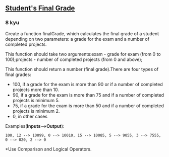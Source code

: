 <h2><a href=https://www.codewars.com/kata/5ad0d8356165e63c140014d4/train/python target="_blank">Student's Final Grade</a></h2><h3>8 kyu</h3><p>Create a function finalGrade, which calculates the final grade of a student depending on two parameters: a grade for the exam and a number of completed projects.</p><p>This function should take two arguments:exam - grade for exam (from 0 to 100);projects - number of completed projects (from 0 and above);</p><p>This function should return a number (final grade).There are four types of final grades:</p><ul><li>100, if a grade for the exam is more than 90 or if a number of completed projects more than 10.</li><li>90, if a grade for the exam is more than 75 and if a number of completed projects is minimum 5.</li><li>75, if a grade for the exam is more than 50 and if a number of completed projects is minimum 2.</li><li>0, in other cases</li></ul><p>Examples(<strong>Inputs</strong>--&gt;<strong>Output</strong>):</p><pre style="background-color: transparent;"><code>100, 12 --&gt; 10099, 0 --&gt; 10010, 15 --&gt; 10085, 5 --&gt; 9055, 3 --&gt; 7555, 0 --&gt; 020, 2 --&gt; 0</code></pre><p>*Use Comparison and Logical Operators.</p>